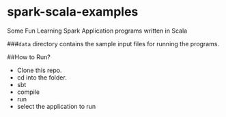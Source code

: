 # spark-scala-examples
Some Fun Learning Spark Application programs written in Scala

###`data` directory contains the sample input files for running the programs.


##How to Run?
* Clone this repo.
* cd into the folder.
* sbt
* compile
* run
* select the application to run
